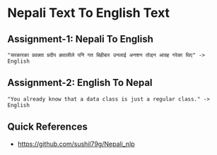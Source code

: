 # Nepali Text To English Text

## Assignment-1: Nepali To English

```
"सरकारका प्रवक्ता प्रदीप ज्ञवालीले पनि गत बिहीबार उनलाई अनशन तोड्न आग्रह गरेका थिए" -> English 
```

## Assignment-2: English To Nepal

```
"You already know that a data class is just a regular class." -> English
```

## Quick References

- https://github.com/sushil79g/Nepali_nlp